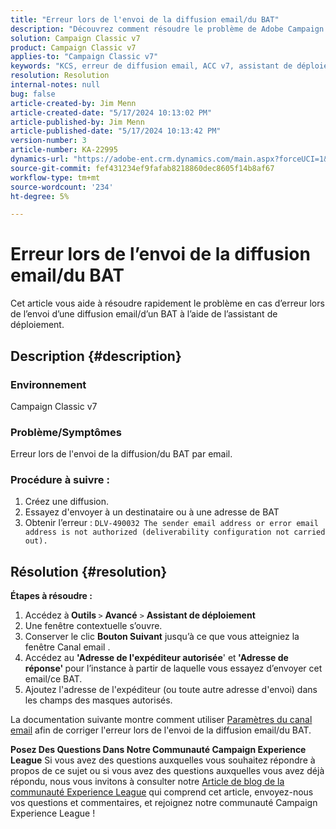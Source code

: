 ```yaml
---
title: "Erreur lors de l'envoi de la diffusion email/du BAT"
description: "Découvrez comment résoudre le problème de Adobe Campaign Classic en cas d’erreur lors de l’envoi d’un email de diffusion/BAT à l’aide de l’assistant de déploiement."
solution: Campaign Classic v7
product: Campaign Classic v7
applies-to: "Campaign Classic v7"
keywords: "KCS, erreur de diffusion email, ACC v7, assistant de déploiement"
resolution: Resolution
internal-notes: null
bug: false
article-created-by: Jim Menn
article-created-date: "5/17/2024 10:13:02 PM"
article-published-by: Jim Menn
article-published-date: "5/17/2024 10:13:42 PM"
version-number: 3
article-number: KA-22995
dynamics-url: "https://adobe-ent.crm.dynamics.com/main.aspx?forceUCI=1&pagetype=entityrecord&etn=knowledgearticle&id=b437469d-9a14-ef11-9f8a-6045bd006268"
source-git-commit: fef431234ef9fafab8218860dec8605f14b8af67
workflow-type: tm+mt
source-wordcount: '234'
ht-degree: 5%

---
```


# Erreur lors de l’envoi de la diffusion email/du BAT


Cet article vous aide à résoudre rapidement le problème en cas d’erreur lors de l’envoi d’une diffusion email/d’un BAT à l’aide de l’assistant de déploiement.

## Description {#description}


### <b>Environnement</b>

Campaign Classic v7



### <b>Problème/Symptômes</b>

Erreur lors de l&#39;envoi de la diffusion/du BAT par email.

### <b>Procédure à suivre :</b>

1. Créez une diffusion.
2. Essayez d&#39;envoyer à un destinataire ou à une adresse de BAT
3. Obtenir l’erreur : `DLV-490032 The sender email address or error email address is not authorized (deliverability configuration not carried out).`



## Résolution {#resolution}

<b>Étapes à résoudre :</b>
1. Accédez à<b> Outils </b>`>`  <b>Avancé</b> `>`  <b>Assistant de déploiement</b>
2. Une fenêtre contextuelle s’ouvre.
3. Conserver le clic <b>Bouton Suivant</b> jusqu’à ce que vous atteigniez la fenêtre Canal email .
4. Accédez au <b>&#39;Adresse de l&#39;expéditeur autorisée</b>&#39; et<b> &#39;Adresse de réponse&#39; </b>pour l’instance à partir de laquelle vous essayez d’envoyer cet email/ce BAT.
5. Ajoutez l&#39;adresse de l&#39;expéditeur (ou toute autre adresse d&#39;envoi) dans les champs des masques autorisés.




La documentation suivante montre comment utiliser [Paramètres du canal email](https://experienceleague.adobe.com/docs/campaign-classic/using/installing-campaign-classic/initial-configuration/deploying-an-instance.html#email-channel-parameters) afin de corriger l&#39;erreur lors de l&#39;envoi de la diffusion email/du BAT.


<b>Posez Des Questions Dans Notre Communauté Campaign Experience League</b>
Si vous avez des questions auxquelles vous souhaitez répondre à propos de ce sujet ou si vous avez des questions auxquelles vous avez déjà répondu, nous vous invitons à consulter notre [Article de blog de la communauté Experience League](https://experienceleaguecommunities.adobe.com/t5/adobe-campaign-classic-blogs/introducing-top-kcs-articles-curated-for-your-troubleshooting/bc-p/672426#M132 "Suivez le lien.") qui comprend cet article, envoyez-nous vos questions et commentaires, et rejoignez notre communauté Campaign Experience League !
